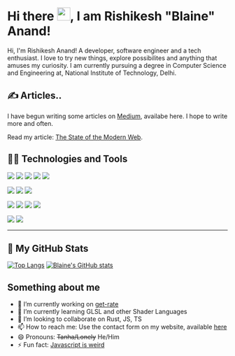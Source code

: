 
<!-- [![Header](https://raw.githubusercontent.com/Blakeinstein/Blakeinstein.github.io/4807bcbf8b03bd984aad6ba8d9f5e50f597e1fab/src/assets/logo.svg "Header")](https://blaine.is-a.dev/) -->

# Hi there <img src="https://raw.githubusercontent.com/MartinHeinz/MartinHeinz/master/wave.gif" width="30px">, I am Rishikesh "Blaine" Anand!

Hi, I'm Rishikesh Anand! A developer, software engineer and a tech enthusiast. I love to try new things, explore possibilites and anything that amuses my curiosity. I am currently pursuing a degree in Computer Science and Engineering at, National Institute of Technology, Delhi.

## ✍ Articles..

I have begun writing some articles on [Medium](https://blainesensei.medium.com/), availabe here. I hope to write more and often.

Read my article: [The State of the Modern Web](https://awstip.com/the-state-of-the-modern-web-1b1521a51fc9).

## 👨‍💻 Technologies and Tools
![](https://img.shields.io/badge/Lang-Rust-informational?style=for-the-badge&logo=rust&logoColor=white&color=9745f5&labelColor=000000)
![](https://img.shields.io/badge/Lang-Python-informational?style=for-the-badge&logo=python&logoColor=white&color=9745f5&labelColor=000000)
![](https://img.shields.io/badge/Lang-JavaScript-informational?style=for-the-badge&logo=javascript&logoColor=white&color=9745f5&labelColor=000000)
![](https://img.shields.io/badge/Lang-C\C++-informational?style=for-the-badge&logo=c%2B%2B&logoColor=white&color=9745f5&labelColor=000000)
![](https://img.shields.io/badge/Lang-GoLang-informational?style=for-the-badge&logo=go&logoColor=white&color=9745f5&labelColor=000000)

![](https://img.shields.io/badge/Shell-Starship-informational?style=for-the-badge&logo=windows&logoColor=white&color=9745f5&labelColor=000000)
![](https://img.shields.io/badge/Shell-Fish-informational?style=for-the-badge&logo=linux&logoColor=white&color=9745f5&labelColor=000000)
![](https://img.shields.io/badge/Term-Windows_Terminal-informational?style=for-the-badge&logo=windows-terminal&logoColor=white&color=9745f5&labelColor=000000)

![](https://img.shields.io/badge/Tools-Docker-informational?style=for-the-badge&logo=docker&logoColor=white&color=9745f5&labelColor=000000)
![](https://img.shields.io/badge/Editor-VSCode-informational?style=for-the-badge&logo=visual-studio-code&logoColor=white&color=9745f5&labelColor=000000)
![](https://img.shields.io/badge/OS-Windows-informational?style=for-the-badge&logo=windows&logoColor=white&color=9745f5&labelColor=000000)
![](https://img.shields.io/badge/OS-Arch_Linux-informational?style=for-the-badge&logo=arch-linux&logoColor=white&color=9745f5&labelColor=000000)

![](https://img.shields.io/badge/Cloud-Digital_Ocean-informational?style=for-the-badge&logo=digitalocean&logoColor=white&color=9745f5&labelColor=000000)
![](https://img.shields.io/badge/Cloud-Azure-informational?style=for-the-badge&logo=azure&logoColor=white&color=9745f5&labelColor=000000)

--------

## 🎉 My GitHub Stats
[![Top Langs](https://github-readme-stats.vercel.app/api/top-langs/?username=blakeinstein&layout=compact&theme=midnight-purple)](https://github.com/anuraghazra/github-readme-stats)
[![Blaine's GitHub stats](https://github-readme-stats.vercel.app/api?username=blakeinstein&show_icons=true&hide=stars&theme=midnight-purple)](https://github.com/anuraghazra/github-readme-stats)

## Something about me
- 🔭 I’m currently working on [get-rate](https://github.com/blakeinstein/get-rate)
- 🌱 I’m currently learning GLSL and other Shader Languages
- 👯 I’m looking to collaborate on Rust, JS, TS
- 📫 How to reach me: Use the contact form on my website, available [here](https://blaine.is-a.dev/contact)
- 😄 Pronouns: ~~Tanha/Lonely~~ He/Him
- ⚡ Fun fact: [Javascript is weird](https://twitter.com/BlaineSensei/status/1387727861335822338?s=20)
